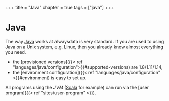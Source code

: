 +++
title = "Java"
chapter = true
tags = ["java"]
+++

# Java

The way [Java](https://www.java.com/) works at alwaysdata is very standard. If you are used to using Java on a Unix system, e.g. Linux, then you already know almost everything you need.

- the [provisioned versions]({{< ref "languages/java/configuration">}}#supported-versions) are 1.8/1.11/1.14,
- the [environment configuration]({{< ref "languages/java/configuration" >}}#environment) is easy to set up.

All programs using the *JVM* ([Scala](https://www.scala-lang.org/) for example) can run via the [user program]({{< ref "sites/user-program" >}}).
